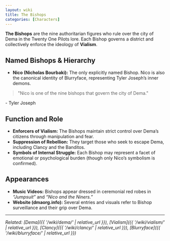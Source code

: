 ```yaml
---
layout: wiki
title: The Bishops
categories: [Characters]
---
```


**The Bishops** are the nine authoritarian figures who rule over the city of Dema in the Twenty One Pilots lore. Each Bishop governs a district and collectively enforce the ideology of **Vialism**.

## <span class="tape-accent-red">Named Bishops & Hierarchy</span>

* **Nico (Nicholas Bourbaki):** The only explicitly named Bishop. Nico is also the canonical identity of Blurryface, representing Tyler Joseph’s inner demons.
> "Nico is one of the nine bishops that govern the city of Dema."
<p class="quote-attribution">- Tyler Joseph</p>

## <span class="tape-accent-yellow">Function and Role</span>

* **Enforcers of Vialism:** The Bishops maintain strict control over Dema’s citizens through manipulation and fear.
* **Suppression of Rebellion:** They target those who seek to escape Dema, including Clancy and the Banditos.
* **Symbols of Internal Struggle:** Each Bishop may represent a facet of emotional or psychological burden (though only Nico’s symbolism is confirmed).

## <span class="tape-accent-yellow">Appearances</span>

* **Music Videos:** Bishops appear dressed in ceremonial red robes in *“Jumpsuit”* and *“Nico and the Niners.”*
* **Website (dmaorg.info):** Several entries and visuals refer to Bishop surveillance and their grip over Dema.

---

*Related: [Dema]({{ '/wiki/dema/' | relative_url }}), [Vialism]({{ '/wiki/vialism/' | relative_url }}), [Clancy]({{ '/wiki/clancy/' | relative_url }}), [Blurryface]({{ '/wiki/blurryface/' | relative_url }})*
